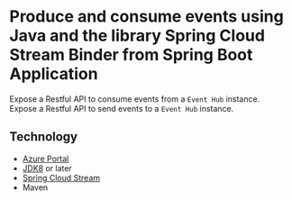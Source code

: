 # Produce and consume events using Java and the library Spring Cloud Stream Binder from Spring Boot Application

Expose a Restful API to consume events from a `Event Hub` instance.   
Expose a Restful API to send events to a `Event Hub` instance.   

## Technology

- [Azure Portal](https://portal.azure.com/)
- [JDK8](https://www.oracle.com/java/technologies/downloads/) or later
- [Spring Cloud Stream](https://spring.io/blog/2019/04/02/event-driven-java-with-spring-cloud-stream-and-azure-event-hubs-guest-post)
- Maven